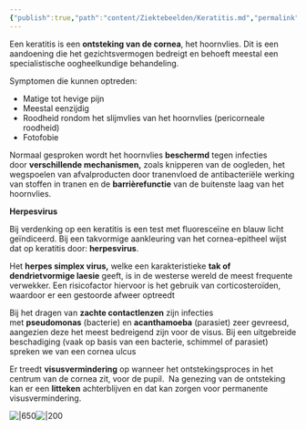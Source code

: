 ```yaml
---
{"publish":true,"path":"content/Ziektebeelden/Keratitis.md","permalink":"/content/ziektebeelden/keratitis/","title":"Keratitis","tags":["Oogheelkunde/Infecties","Ziektebeeld"]}
---
```





Een keratitis is een **ontsteking van de cornea**, het hoornvlies. Dit is een aandoening die het gezichtsvermogen bedreigt en behoeft meestal een specialistische oogheelkundige behandeling.

Symptomen die kunnen optreden:

- Matige tot hevige pijn
- Meestal eenzijdig
- Roodheid rondom het slijmvlies van het hoornvlies (pericorneale roodheid)
- Fotofobie

Normaal gesproken wordt het hoornvlies **beschermd** tegen infecties door **verschillende mechanismen,** zoals knipperen van de oogleden, het wegspoelen van afvalproducten door tranenvloed de antibacteriële werking van stoffen in tranen en de **barrièrefunctie** van de buitenste laag van het hoornvlies.

**Herpesvirus**

Bij verdenking op een keratitis is een test met fluoresceïne en blauw licht geïndiceerd. Bij een takvormige aankleuring van het cornea-epitheel wijst dat op keratitis door: **herpesvirus**.

Het **herpes simplex virus,** welke een karakteristieke **tak of dendrietvormige laesie** geeft, is in de westerse wereld de meest frequente verwekker. Een risicofactor hiervoor is het gebruik van corticosteroïden, waardoor er een gestoorde afweer optreedt

Bij het dragen van **zachte contactlenzen** zijn infecties met **pseudomonas** (bacterie) en **acanthamoeba** (parasiet) zeer gevreesd, aangezien deze het meest bedreigend zijn voor de visus. Bij een uitgebreide beschadiging (vaak op basis van een bacterie, schimmel of parasiet) spreken we van een cornea ulcus

Er treedt **visusvermindering** op wanneer het ontstekingsproces in het centrum van de cornea zit, voor de pupil.  Na genezing van de ontsteking kan er een **litteken** achterblijven en dat kan zorgen voor permanente visusvermindering.


![|650](https://i.imgur.com/sqm03XD.png)![|200](https://i.imgur.com/XjVr1om.png)